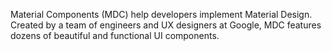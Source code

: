 Material Components (MDC) help developers implement Material Design. Created by a team of engineers and UX designers at Google, MDC features dozens of beautiful and functional UI components.